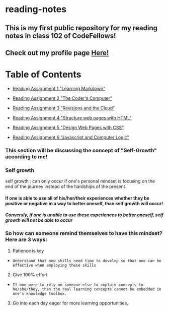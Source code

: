 # reading-notes
## This is my first public repository for my reading notes in class 102 of CodeFellows!
## Check out my profile page [Here!](https://github.com/alexvogt18)
# **Table of Contents**
- [Reading Assignment 1 "Learning Markdown"](rassign1.md)

- [Reading Assignment 2 "The Coder's Computer"](rassign2.md)

- [Reading Assignment 3 "Revisions and the Cloud"](rassign3.md)

- [Reading Assignment 4 "Structure web pages with HTML"](rassign4.md)

- [Reading Assignment 5 "Design Web Pages with CSS"](rassign5.md)

- [Reading Assignment 6 "Javascript and Computer Logic"](rassign6.md)

### **This section will be discussing the concept of "Self-Growth" according to me!**
### Self growth
self growth
: can only occur if one's personal mindset is focusing on the end of the journey instead of the hardships of the present.
#### If one is able to use all of his/her/their experiences whether they be positive or negative in a way to better oneself, than self growth will occur!
#### *Conversly, if one is unable to use these experiences to better oneself, self growth will not be able to occur*
### So how can someone remind themselves to have this mindset? **Here are 3 ways:**
1. Patience is key
-     Understand that new skills need time to develop so that one can be effective when employing these skills
2. Give 100% effort
-     If one were to rely on someone else to explain concepts to he/she/they, then the real learning concepts cannot be embedded in one's knowledge toolbox.
3. Go into each day eager for more learning opportunities.
